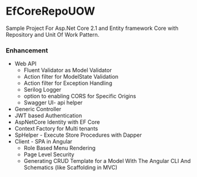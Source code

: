 # EfCoreRepoUOW
Sample Project For  Asp.Net Core 2.1 and Entity framework Core  with Repository and Unit Of Work Pattern.
</br>
<h3>Enhancement  </h3>
<ul>

 <li>Web API
 <ul>
  <li>Fluent Validator as Model Validator</li> 
  <li>Action filter for ModelState Validation</li>
  <li>Action filter for Exception Handling</li>
  <li>Serilog Logger</li>
  <li>option to enabling CORS  for Specific Origins</li>
  <li>Swagger UI- api helper</li>
  </ul>
</li>
<li> Generic Controller </li>
<li> JWT based Authentication </li>
<li>AspNetCore Identity with EF Core</li>
<li>Context Factory for Multi tenants</li>
<li>SpHelper - Execute Store Procedures with Dapper</li>
<li>Client - SPA in Angular
 <ul>
  <li>Role Based Menu Rendering</li>
  <li>Page Level Security</li>
  <li>Generating CRUD Template for a Model With The Angular CLI And Schematics (like Scaffolding in MVC)</li>
  </ul>
</li>

</ul>
